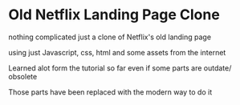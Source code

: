 # Old Netflix Landing Page Clone


nothing complicated just a clone of Netflix's old landing page

using just Javascript, css, html and some assets from the internet

Learned alot form the tutorial so far even if some parts are outdate/ obsolete

Those parts have been replaced with the modern way to do it